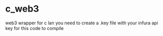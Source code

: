 # c_web3
 web3 wrapper for c lan
 you need to create a .key file with your infura api key for this code to compile
